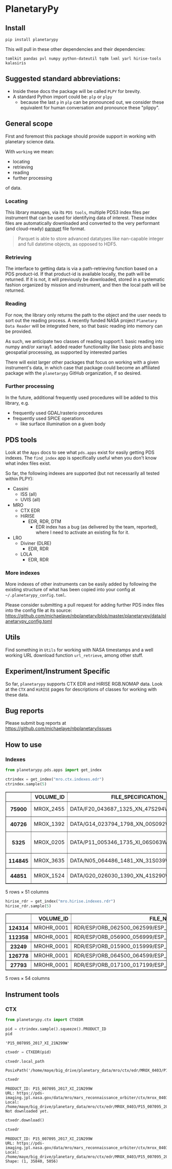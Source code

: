 # PlanetaryPy



## Install

`pip install planetarypy`

This will pull in these other dependencies and their dependencies:

`tomlkit pandas pvl numpy python-dateutil tqdm lxml yarl hirise-tools kalasiris`


## Suggested standard abbreviations: 
* Inside these docs the package will be called `PLPY` for brevity.
* A standard Python import could be: `plp` or `plpy`
  * because the last `p` in `plp` can be pronounced out, we consider these equivalent for human conversation and pronounce these "plippy".

## General scope

First and foremost this package should provide support in working with planetary science data.

With `working` we mean:

* locating
* retrieving
* reading
* further processing

of data.

### Locating
This library manages, via its `PDS tools`, multiple PDS3 index files per instrument that can be used for identifying data of interest.
These index files are automatically downloaded and converted to the very performant (and cloud-ready) [parquet](https://pandas.pydata.org/pandas-docs/stable/reference/api/pandas.read_parquet.html) file format.
> Parquet is able to store advanced datatypes like nan-capable integer and full datetime objects, as opposed to HDF5.

### Retrieving

The interface to getting data is via a path-retrieving function based on a PDS product-id.
If that product-id is available locally, the path will be returned.
If it is not, it will previously be downloaded, stored in a systematic fashion organized by mission and instrument, and then the local path will be returned.

### Reading
For now, the library only returns the path to the object and the user needs to sort out the reading process.
A recently funded NASA project `Planetary Data Reader` will be integrated here, so that basic reading into memory can be provided.

As such, we anticipate two classes of reading support:1. basic reading into numpy and/or xarray1. added reader functionality like basic plots and basic geospatial processing, as supported by interested parties

There will exist larger other packages that focus on working with a given instrument's data, in which case that package could become an affiliated package with the `planetarypy` GitHub organization, if so desired.

### Further processing
In the future, additional frequently used procedures will be added to this library, e.g.
* frequently used GDAL/rasterio procedures
* frequently used SPICE operations
  * like surface illumination on a given body

## PDS tools

Look at the `Apps` docs to see what `pds.apps` exist for easily getting PDS indexes.
The `find_index` app is specifically useful when you don't know what index files exist.

So far, the following indexes are supported (but not necessarily all tested within PLPY):

* Cassini
  * ISS (all)
  * UVIS (all)
* MRO
  * CTX
      EDR
  * HiRISE
    * EDR, RDR, DTM
      * EDR index has a bug (as delivered by the team, reported), where I need to activate an existing fix for it.
* LRO
  * Diviner (DLRE)
    * EDR, RDR
  * LOLA
    * EDR, RDR
    
### More indexes
More indexes of other instruments can be easily added by following the existing structure of what has been copied into your config at `~/.planetarypy_config.toml`.

Please consider submitting a pull request for adding further PDS index files into the config file at its source: https://github.com/michaelaye/nbplanetary/blob/master/planetarypy/data/planetarypy_config.toml

## Utils
Find something in `Utils` for working with NASA timestamps and a well working URL download function `url_retrieve`, among other stuff.

## Experiment/Instrument Specific

So far, `planetarypy` supports CTX EDR and HiRISE RGB.NOMAP data.
Look at the `CTX` and `HiRISE` pages for descriptions of classes for working with these data.

## Bug reports

Please submit bug reports at https://github.com/michaelaye/nbplanetary/issues

## How to use

### Indexes

```python
from planetarypy.pds.apps import get_index
```

```python
ctrindex = get_index("mro.ctx.indexes.edr")
ctrindex.sample(5)
```




<div>
<style scoped>
    .dataframe tbody tr th:only-of-type {
        vertical-align: middle;
    }

    .dataframe tbody tr th {
        vertical-align: top;
    }

    .dataframe thead th {
        text-align: right;
    }
</style>
<table border="1" class="dataframe">
  <thead>
    <tr style="text-align: right;">
      <th></th>
      <th>VOLUME_ID</th>
      <th>FILE_SPECIFICATION_NAME</th>
      <th>ORIGINAL_PRODUCT_ID</th>
      <th>PRODUCT_ID</th>
      <th>IMAGE_TIME</th>
      <th>INSTRUMENT_ID</th>
      <th>INSTRUMENT_MODE_ID</th>
      <th>LINE_SAMPLES</th>
      <th>LINES</th>
      <th>SPATIAL_SUMMING</th>
      <th>...</th>
      <th>SUB_SOLAR_LATITUDE</th>
      <th>SUB_SPACECRAFT_LONGITUDE</th>
      <th>SUB_SPACECRAFT_LATITUDE</th>
      <th>SOLAR_DISTANCE</th>
      <th>SOLAR_LONGITUDE</th>
      <th>LOCAL_TIME</th>
      <th>IMAGE_SKEW_ANGLE</th>
      <th>RATIONALE_DESC</th>
      <th>DATA_QUALITY_DESC</th>
      <th>ORBIT_NUMBER</th>
    </tr>
  </thead>
  <tbody>
    <tr>
      <th>75900</th>
      <td>MROX_2455</td>
      <td>DATA/F20_043687_1325_XN_47S294W.IMG</td>
      <td>4A_04_10DC014000</td>
      <td>F20_043687_1325_XN_47S294W</td>
      <td>2015-11-21 14:14:36.567</td>
      <td>CTX</td>
      <td>NIFL</td>
      <td>5056</td>
      <td>24576</td>
      <td>1</td>
      <td>...</td>
      <td>24.04</td>
      <td>294.73</td>
      <td>-47.57</td>
      <td>249238218.9</td>
      <td>71.38</td>
      <td>15.21</td>
      <td>89.2</td>
      <td>Hellas Planitia</td>
      <td>OK</td>
      <td>43687</td>
    </tr>
    <tr>
      <th>40726</th>
      <td>MROX_1392</td>
      <td>DATA/G14_023794_1798_XN_00S092W.IMG</td>
      <td>4A_04_1076020900</td>
      <td>G14_023794_1798_XN_00S092W</td>
      <td>2011-08-24 13:13:49.110</td>
      <td>CTX</td>
      <td>NIFL</td>
      <td>5056</td>
      <td>43008</td>
      <td>1</td>
      <td>...</td>
      <td>-4.36</td>
      <td>91.79</td>
      <td>-0.23</td>
      <td>229203270.8</td>
      <td>349.83</td>
      <td>14.16</td>
      <td>90.4</td>
      <td>Terrain north of Tithonium Chasma</td>
      <td>OK</td>
      <td>23794</td>
    </tr>
    <tr>
      <th>5325</th>
      <td>MROX_0205</td>
      <td>DATA/P11_005346_1735_XI_06S063W.IMG</td>
      <td>4A_04_1019013500</td>
      <td>P11_005346_1735_XI_06S063W</td>
      <td>2007-09-17 00:20:29.319</td>
      <td>CTX</td>
      <td>ITL</td>
      <td>5056</td>
      <td>52224</td>
      <td>1</td>
      <td>...</td>
      <td>-17.67</td>
      <td>63.21</td>
      <td>-6.51</td>
      <td>217090580.2</td>
      <td>315.16</td>
      <td>14.26</td>
      <td>90.2</td>
      <td>West Juventae Chasma and Ophir Planum</td>
      <td>OK</td>
      <td>5346</td>
    </tr>
    <tr>
      <th>114845</th>
      <td>MROX_3635</td>
      <td>DATA/N05_064486_1481_XN_31S039W.IMG</td>
      <td>4A_04_1146024F00</td>
      <td>N05_064486_1481_XN_31S039W</td>
      <td>2020-04-29 06:06:04.787</td>
      <td>CTX</td>
      <td>NIFL</td>
      <td>3776</td>
      <td>8192</td>
      <td>1</td>
      <td>...</td>
      <td>-5.07</td>
      <td>39.72</td>
      <td>-32.00</td>
      <td>215654598.6</td>
      <td>191.85</td>
      <td>15.94</td>
      <td>90.1</td>
      <td>Crater north of Argyre</td>
      <td>OK</td>
      <td>64486</td>
    </tr>
    <tr>
      <th>44851</th>
      <td>MROX_1524</td>
      <td>DATA/G20_026030_1390_XN_41S290W.IMG</td>
      <td>4A_04_108201CF00</td>
      <td>G20_026030_1390_XN_41S290W</td>
      <td>2012-02-14 18:31:34.526</td>
      <td>CTX</td>
      <td>NIFL</td>
      <td>3776</td>
      <td>21504</td>
      <td>1</td>
      <td>...</td>
      <td>23.91</td>
      <td>290.76</td>
      <td>-41.05</td>
      <td>249226043.2</td>
      <td>70.55</td>
      <td>15.23</td>
      <td>90.2</td>
      <td>Hellas Planitia</td>
      <td>OK</td>
      <td>26030</td>
    </tr>
  </tbody>
</table>
<p>5 rows × 51 columns</p>
</div>



```python
hirise_rdr = get_index("mro.hirise.indexes.rdr")
hirise_rdr.sample(5)
```




<div>
<style scoped>
    .dataframe tbody tr th:only-of-type {
        vertical-align: middle;
    }

    .dataframe tbody tr th {
        vertical-align: top;
    }

    .dataframe thead th {
        text-align: right;
    }
</style>
<table border="1" class="dataframe">
  <thead>
    <tr style="text-align: right;">
      <th></th>
      <th>VOLUME_ID</th>
      <th>FILE_NAME_SPECIFICATION</th>
      <th>INSTRUMENT_HOST_ID</th>
      <th>INSTRUMENT_ID</th>
      <th>OBSERVATION_ID</th>
      <th>PRODUCT_ID</th>
      <th>PRODUCT_VERSION_ID</th>
      <th>TARGET_NAME</th>
      <th>ORBIT_NUMBER</th>
      <th>MISSION_PHASE_NAME</th>
      <th>...</th>
      <th>LINE_PROJECTION_OFFSET</th>
      <th>SAMPLE_PROJECTION_OFFSET</th>
      <th>CORNER1_LATITUDE</th>
      <th>CORNER1_LONGITUDE</th>
      <th>CORNER2_LATITUDE</th>
      <th>CORNER2_LONGITUDE</th>
      <th>CORNER3_LATITUDE</th>
      <th>CORNER3_LONGITUDE</th>
      <th>CORNER4_LATITUDE</th>
      <th>CORNER4_LONGITUDE</th>
    </tr>
  </thead>
  <tbody>
    <tr>
      <th>124314</th>
      <td>MROHR_0001</td>
      <td>RDR/ESP/ORB_062500_062599/ESP_062586_1840/ESP_...</td>
      <td>MRO</td>
      <td>HIRISE</td>
      <td>ESP_062586_1840</td>
      <td>ESP_062586_1840_RED</td>
      <td>1</td>
      <td>MARS</td>
      <td>62586</td>
      <td>Extended Science Phase</td>
      <td>...</td>
      <td>493636.5</td>
      <td>-20081462.0</td>
      <td>3.9142</td>
      <td>349.5270</td>
      <td>3.9017</td>
      <td>349.4270</td>
      <td>4.1513</td>
      <td>349.3930</td>
      <td>4.1640</td>
      <td>349.4940</td>
    </tr>
    <tr>
      <th>112358</th>
      <td>MROHR_0001</td>
      <td>RDR/ESP/ORB_056900_056999/ESP_056945_1090/ESP_...</td>
      <td>MRO</td>
      <td>HIRISE</td>
      <td>ESP_056945_1090</td>
      <td>ESP_056945_1090_COLOR</td>
      <td>1</td>
      <td>MARS</td>
      <td>56945</td>
      <td>Extended Science Phase</td>
      <td>...</td>
      <td>405073.5</td>
      <td>2258479.5</td>
      <td>-71.0468</td>
      <td>280.3410</td>
      <td>-71.0497</td>
      <td>280.2890</td>
      <td>-70.7174</td>
      <td>280.1170</td>
      <td>-70.7146</td>
      <td>280.1680</td>
    </tr>
    <tr>
      <th>23249</th>
      <td>MROHR_0001</td>
      <td>RDR/ESP/ORB_015900_015999/ESP_015916_1640/ESP_...</td>
      <td>MRO</td>
      <td>HIRISE</td>
      <td>ESP_015916_1640</td>
      <td>ESP_015916_1640_RED</td>
      <td>1</td>
      <td>MARS</td>
      <td>15916</td>
      <td>Extended Science Phase</td>
      <td>...</td>
      <td>-3691490.0</td>
      <td>24911000.0</td>
      <td>-15.9461</td>
      <td>71.3223</td>
      <td>-15.9568</td>
      <td>71.2317</td>
      <td>-15.5863</td>
      <td>71.1847</td>
      <td>-15.5756</td>
      <td>71.2753</td>
    </tr>
    <tr>
      <th>126778</th>
      <td>MROHR_0001</td>
      <td>RDR/ESP/ORB_064500_064599/ESP_064551_1745/ESP_...</td>
      <td>MRO</td>
      <td>HIRISE</td>
      <td>ESP_064551_1745</td>
      <td>ESP_064551_1745_RED</td>
      <td>1</td>
      <td>MARS</td>
      <td>64551</td>
      <td>Extended Science Phase</td>
      <td>...</td>
      <td>-1267461.5</td>
      <td>-38647224.0</td>
      <td>-5.4864</td>
      <td>343.7370</td>
      <td>-5.4974</td>
      <td>343.6490</td>
      <td>-5.3569</td>
      <td>343.6310</td>
      <td>-5.3460</td>
      <td>343.7190</td>
    </tr>
    <tr>
      <th>27793</th>
      <td>MROHR_0001</td>
      <td>RDR/ESP/ORB_017100_017199/ESP_017182_1380/ESP_...</td>
      <td>MRO</td>
      <td>HIRISE</td>
      <td>ESP_017182_1380</td>
      <td>ESP_017182_1380_COLOR</td>
      <td>1</td>
      <td>MARS</td>
      <td>17182</td>
      <td>Extended Science Phase</td>
      <td>...</td>
      <td>-4928590.0</td>
      <td>9843080.0</td>
      <td>-42.0208</td>
      <td>71.4254</td>
      <td>-42.0228</td>
      <td>71.4017</td>
      <td>-41.6764</td>
      <td>71.3470</td>
      <td>-41.6743</td>
      <td>71.3705</td>
    </tr>
  </tbody>
</table>
<p>5 rows × 54 columns</p>
</div>



## Instrument tools

### CTX

```python
from planetarypy.ctx import CTXEDR
```









```python
pid = ctrindex.sample().squeeze().PRODUCT_ID
pid
```




    'P15_007095_2017_XI_21N299W'



```python
ctxedr = CTXEDR(pid)
```

```python
ctxedr.local_path
```




    PosixPath('/home/maye/big_drive/planetary_data/mro/ctx/edr/MROX_0403/P15_007095_2017_XI_21N299W/P15_007095_2017_XI_21N299W.IMG')



```python
ctxedr
```




    PRODUCT_ID: P15_007095_2017_XI_21N299W
    URL: https://pds-imaging.jpl.nasa.gov/data/mro/mars_reconnaissance_orbiter/ctx/mrox_0403/data/P15_007095_2017_XI_21N299W.IMG
    Local: /home/maye/big_drive/planetary_data/mro/ctx/edr/MROX_0403/P15_007095_2017_XI_21N299W/P15_007095_2017_XI_21N299W.IMG
    Not downloaded yet.



```python
ctxedr.download()
```

```python
ctxedr
```




    PRODUCT_ID: P15_007095_2017_XI_21N299W
    URL: https://pds-imaging.jpl.nasa.gov/data/mro/mars_reconnaissance_orbiter/ctx/mrox_0403/data/P15_007095_2017_XI_21N299W.IMG
    Local: /home/maye/big_drive/planetary_data/mro/ctx/edr/MROX_0403/P15_007095_2017_XI_21N299W/P15_007095_2017_XI_21N299W.IMG
    Shape: (1, 35840, 5056)


